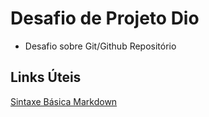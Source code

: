 # Desafio de Projeto Dio
-  Desafio sobre Git/Github  Repositório

## Links Úteis
[Sintaxe Básica Markdown]( https://www.markdownguide.org/basic-syntax/)

